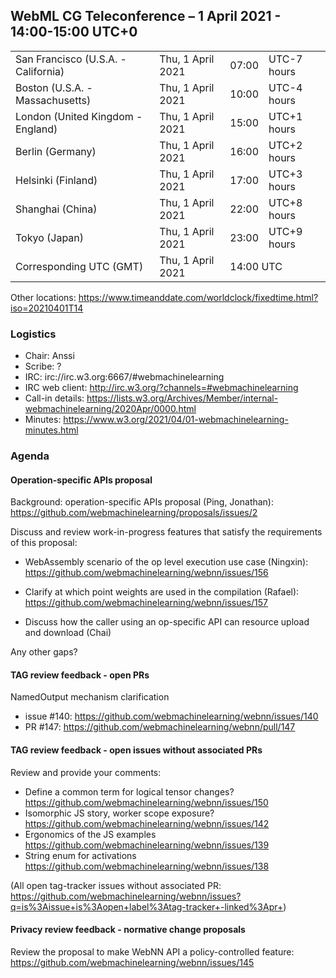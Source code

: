 ## WebML CG Teleconference – 1 April 2021 - 14:00-15:00 UTC+0

<table>
<tr><td> San Francisco (U.S.A. - California) <td> Thu, 1 April 2021 <td> 07:00 <td> UTC-7 hours
<tr><td> Boston (U.S.A. - Massachusetts) <td> Thu, 1 April 2021 <td> 10:00 <td> UTC-4 hours
<tr><td> London (United Kingdom - England) <td> Thu, 1 April 2021 <td> 15:00 <td> UTC+1 hours
<tr><td> Berlin (Germany) <td> Thu, 1 April 2021 <td> 16:00 <td> UTC+2 hours
<tr><td> Helsinki (Finland) <td> Thu, 1 April 2021 <td> 17:00 <td> UTC+3 hours
<tr><td> Shanghai (China) <td> Thu, 1 April 2021 <td> 22:00 <td> UTC+8 hours
<tr><td> Tokyo (Japan) <td> Thu, 1 April 2021 <td> 23:00 <td> UTC+9 hours
<tr><td> Corresponding UTC (GMT) <td> Thu, 1 April 2021 <td colspan=2> 14:00 UTC
</table>

Other locations: https://www.timeanddate.com/worldclock/fixedtime.html?iso=20210401T14

### Logistics

* Chair: Anssi
* Scribe: ?
* IRC: irc://irc.w3.org:6667/#webmachinelearning
* IRC web client: http://irc.w3.org/?channels=#webmachinelearning
* Call-in details: https://lists.w3.org/Archives/Member/internal-webmachinelearning/2020Apr/0000.html
* Minutes: https://www.w3.org/2021/04/01-webmachinelearning-minutes.html

### Agenda

#### Operation-specific APIs proposal

Background: operation-specific APIs proposal (Ping, Jonathan):
https://github.com/webmachinelearning/proposals/issues/2

Discuss and review work-in-progress features that satisfy the requirements of this proposal:

- WebAssembly scenario of the op level execution use case (Ningxin):
https://github.com/webmachinelearning/webnn/issues/156

- Clarify at which point weights are used in the compilation (Rafael):
https://github.com/webmachinelearning/webnn/issues/157

- Discuss how the caller using an op-specific API can resource upload and download (Chai)

Any other gaps?

#### TAG review feedback - open PRs

NamedOutput mechanism clarification 
- issue #140: https://github.com/webmachinelearning/webnn/issues/140
- PR #147: https://github.com/webmachinelearning/webnn/pull/147

#### TAG review feedback - open issues without associated PRs

Review and provide your comments:

- Define a common term for logical tensor changes? https://github.com/webmachinelearning/webnn/issues/150
- Isomorphic JS story, worker scope exposure? https://github.com/webmachinelearning/webnn/issues/142
- Ergonomics of the JS examples https://github.com/webmachinelearning/webnn/issues/139
- String enum for activations https://github.com/webmachinelearning/webnn/issues/138

(All open tag-tracker issues without associated PR:
https://github.com/webmachinelearning/webnn/issues?q=is%3Aissue+is%3Aopen+label%3Atag-tracker+-linked%3Apr+)

#### Privacy review feedback - normative change proposals

Review the proposal to make WebNN API a policy-controlled feature:
https://github.com/webmachinelearning/webnn/issues/145

